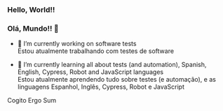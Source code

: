 ### Hello, World!!  
### Olá, Mundo!! 👋


- 🔭 I’m currently working on software tests <br>
      Estou atualmente trabalhando com testes de software

- 🌱 I’m currently learning all about tests (and automation), Spanish, English, Cypress, Robot and JavaScript languages <br>
      Estou atualmente aprendendo tudo sobre testes (e automação), e as linguagens Espanhol, Inglês, Cypress, Robot e JavaScript
      
Cogito Ergo Sum
